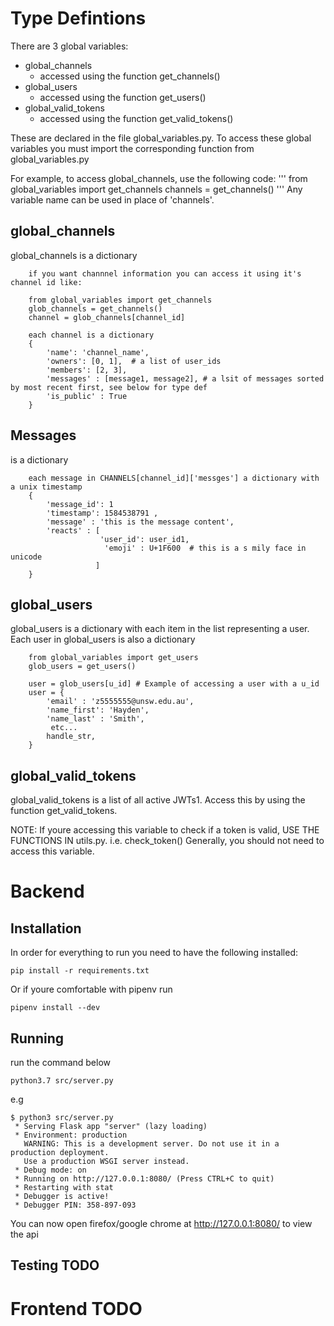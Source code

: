 # Type Defintions
There are 3 global variables:
- global_channels
    - accessed using the function get_channels()
- global_users
    - accessed using the function get_users()
- global_valid_tokens
    - accessed using the function get_valid_tokens()

These are declared in the file global_variables.py. To access these global variables you must import the corresponding function from global_variables.py

For example, to access global_channels, use the following code:
'''
from global_variables import get_channels
channels = get_channels()
'''
Any variable name can be used in place of 'channels'.

## global_channels
global_channels is a dictionary
``` 
    if you want channnel information you can access it using it's channel id like:

    from global_variables import get_channels
    glob_channels = get_channels()
    channel = glob_channels[channel_id]

    each channel is a dictionary 
    { 
        'name': 'channel_name',
        'owners': [0, 1],  # a list of user_ids
        'members': [2, 3],
        'messages' : [message1, message2], # a lsit of messages sorted by most recent first, see below for type def
        'is_public' : True
    }
```

## Messages
is a dictionary
```
    each message in CHANNELS[channel_id]['messges'] a dictionary with a unix timestamp
    {
        'message_id': 1
        'timestamp': 1584538791 ,
        'message' : 'this is the message content',
        'reacts' : [ 
                    'user_id': user_id1,
                     'emoji' : U+1F600  # this is a s mily face in unicode
                   ]
    }

```



## global_users
global_users is a dictionary with each item in the list representing a user.
Each user in global_users is also a dictionary
```
    from global_variables import get_users
    glob_users = get_users()

    user = glob_users[u_id] # Example of accessing a user with a u_id
    user = {
        'email' : 'z5555555@unsw.edu.au',
        'name_first': 'Hayden', 
        'name_last' : 'Smith', 
         etc...
        handle_str,
    }
```

## global_valid_tokens
global_valid_tokens is a list of all active JWTs1.
Access this by using the function get_valid_tokens.

NOTE: If youre accessing this variable to check if a token is valid, USE THE FUNCTIONS IN utils.py. i.e. check_token()
Generally, you should not need to access this variable.


# Backend
## Installation
In order for everything to run you need to have the following installed:
```
pip install -r requirements.txt
```
Or if youre comfortable with pipenv run
```
pipenv install --dev
```
## Running
run the command below
```
python3.7 src/server.py
```
e.g

```
$ python3 src/server.py 
 * Serving Flask app "server" (lazy loading)
 * Environment: production
   WARNING: This is a development server. Do not use it in a production deployment.
   Use a production WSGI server instead.
 * Debug mode: on
 * Running on http://127.0.0.1:8080/ (Press CTRL+C to quit)
 * Restarting with stat
 * Debugger is active!
 * Debugger PIN: 358-897-093
```

You can now open firefox/google chrome at http://127.0.0.1:8080/ to view the api


## Testing TODO

# Frontend TODO


